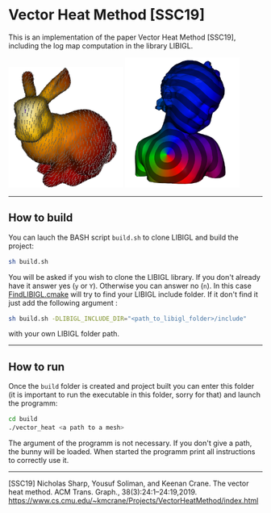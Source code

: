 # Vector Heat Method [SSC19]

This is an implementation of the paper Vector Heat Method [SSC19], including the log map computation in the library LIBIGL.

<img src="report/ims/parallel_transport.png" width="45%" /> <img src="report/ims/bimba_log.png" width="45%" />

----

## How to build

You can lauch the BASH script `build.sh` to clone LIBIGL and build the project:
```bash
sh build.sh
```
You will be asked if you wish to clone the LIBIGL library. If you don't already have it answer yes (`y` or `Y`). Otherwise you can answer no (`n`). In this case [FindLIBIGL.cmake](FindLIBIGL.cmake) will try to find your LIBIGL include folder. If it don't find it just add the following argument :
```bash
sh build.sh -DLIBIGL_INCLUDE_DIR="<path_to_libigl_folder>/include"
```
with your own LIBIGL folder path.

----

## How to run

Once the `build` folder is created and project built you can enter this folder (it is important to run the executable in this folder, sorry for that) and launch the programm:
```bash
cd build
./vector_heat <a path to a mesh>
```
The argument of the programm is not necessary. If you don't give a path, the bunny will be loaded. When started the programm print all instructions to correctly use it.

----


[SSC19] Nicholas Sharp, Yousuf Soliman, and Keenan Crane. The vector heat method. ACM Trans. Graph., 38(3):24:1–24:19,2019. https://www.cs.cmu.edu/~kmcrane/Projects/VectorHeatMethod/index.html